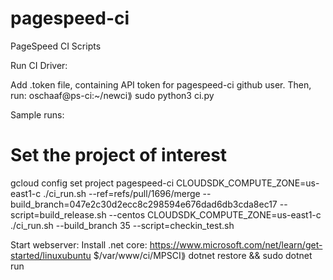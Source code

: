 # pagespeed-ci
PageSpeed CI Scripts


Run CI Driver:

Add .token file, containing API token for pagespeed-ci github user.
Then, run:
oschaaf@ps-ci:~/newci⟫ sudo python3 ci.py 



Sample runs:

# Set the project of interest
gcloud config set project pagespeed-ci
CLOUDSDK_COMPUTE_ZONE=us-east1-c ./ci_run.sh --ref=refs/pull/1696/merge  --build_branch=047e2c30d2ecc8c298594e676dad6db3cda8ec17 --script=build_release.sh --centos
CLOUDSDK_COMPUTE_ZONE=us-east1-c ./ci_run.sh --build_branch 35 --script=checkin_test.sh


Start webserver:
Install .net core: https://www.microsoft.com/net/learn/get-started/linuxubuntu
$/var/www/ci/MPSCI⟫ dotnet restore && sudo dotnet run
